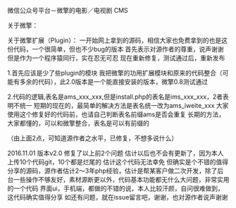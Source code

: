 微信公众号平台－微擎的电影／电视剧 CMS

关于微擎：

关于微擎扩展（Plugin）：
一开始网上拿到的源码，相信大家也免费拿到的也是这份代码，一个很简单，但也不少bug的版本
首先表示对源作者的尊重，说声谢谢
但是作为一个程序猿同行，实在忍无可忍
现在重新修复，测试通过后，重新发布

1.首先应该是少了些plugin的模块
我把微擎的功用扩展模块和原来的代码整合（可能有多余的代码），此2.0版本是一个能直接安装的版本，微擎0.8测试通过

2.代码的逻辑,表名是ams_xxx_xxx,但是install.php的表名是ims_xxx_xxx，2者表明不统一
短期的现在的，最简单的解决方法是表名统一改为ams_iweite_xxx
大家使用这个修复好的代码前，也请自己判断表名前缀ams是否会重复
长期的方法，大家都懂的，可以和微擎整合，表名是可以有前缀的

（由上面2点，可知道源作者之水平，已修复，不想多说什么）

2016.11.01
版本v2.0
修复了以上前2个问题
估计以后也不会有更新了，因为本人上传10个代码git，10个都是烂尾的
估计这个代码无法幸免
但确实是个不错的值得分享的源码，源作者估计2～3年php经验，估计是帮某客户做二次开发，除了后台一些操作不够友好，素材源断更以外，代码基本功能都无什么大问题，非常实用的一个代码
界面ui，手机端，都做的不错的说，本人比较汗颜，自问很难做到，这代码确实值得分享
如还有问题，就在issue留言吧，谢谢，也对源作者说声谢谢

